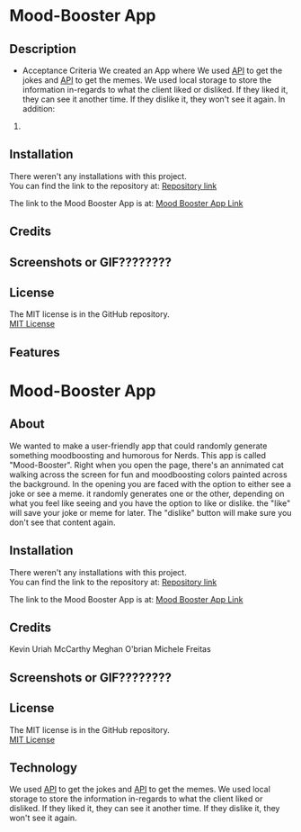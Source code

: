 # Mood-Booster App
## Description 

- Acceptance Criteria
We created an App where  We used [API](https://rapidapi.com/humorapi/api/humor-jokes-and-memes) to get the jokes and [API](https://rapidapi.com/thedeltaaw-NUf4SqoNoc/api/reddit-meme/) to get the memes.  We used local storage to store the information in-regards to what the client liked or disliked.  If they liked it, they can see it another time.  If they dislike it, they won't see it again.  In addition:

1) 

## Installation 

There weren't any installations with this project.  
You can find the link to the repository at:
[Repository link](https://github.com/123sites/Mood-Booster.git)

The link to the Mood Booster App is at:
[Mood Booster App Link](https://123sites.github.io/Mood-Booster/)

## Credits 


## Screenshots or GIF????????


## License 

The MIT license is in the GitHub repository.  
[MIT License](https://github.com/123sites/Mood-Booster/blob/main/LICENSE)

## Features








# Mood-Booster App
## About 

We wanted to make a user-friendly app that could randomly generate something moodboosting and humorous for Nerds. This app is called "Mood-Booster". Right when you open the page, there's an annimated cat walking across the screen for fun and moodboosting colors painted across the background. In the opening you are faced with the option to either see a joke or see a meme. it randomly generates one or the other, depending on what you feel like seeing and you have the option to like or dislike. the "like" will save your joke or meme for later. The "dislike" button will make sure you don't see that content again.

## Installation 

There weren't any installations with this project.  
You can find the link to the repository at:
[Repository link](https://github.com/123sites/Mood-Booster.git)

The link to the Mood Booster App is at:
[Mood Booster App Link](https://123sites.github.io/Mood-Booster/)

## Credits 
Kevin Uriah McCarthy
Meghan O'brian
Michele Freitas

## Screenshots or GIF????????


## License 

The MIT license is in the GitHub repository.  
[MIT License](https://github.com/123sites/Mood-Booster/blob/main/LICENSE)

## Technology

We used [API](https://rapidapi.com/humorapi/api/humor-jokes-and-memes) to get the jokes and [API](https://rapidapi.com/thedeltaaw-NUf4SqoNoc/api/reddit-meme/) to get the memes.  We used local storage to store the information in-regards to what the client liked or disliked.  If they liked it, they can see it another time. If they dislike it, they won't see it again.
